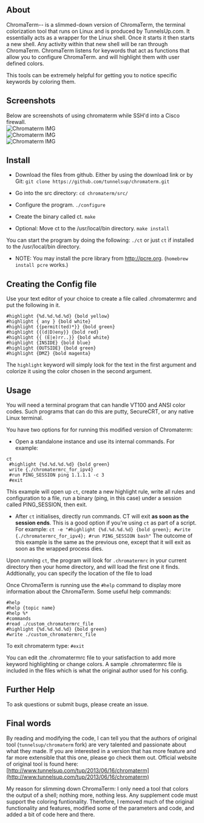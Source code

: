 ## About
ChromaTerm-- is a slimmed-down version of ChromaTerm, the terminal colorization tool that runs on Linux and is produced by TunnelsUp.com. It essentially acts as a wrapper for the Linux shell. Once it starts it then starts a new shell. Any activity within that new shell will be ran through ChromaTerm. 
ChromaTerm listens for keywords that act as functions that allow you to configure ChromaTerm. and will highlight them with user defined colors.

This tools can be extremely helpful for getting you to notice specific keywords by coloring them. 


## Screenshots
Below are screenshots of using chromaterm while SSH'd into a Cisco firewall.<br>
![Chromaterm IMG](http://tunnelsup.com/images/chroma1.PNG)<br>
![Chromaterm IMG](http://tunnelsup.com/images/chroma2.PNG)<br>
![Chromaterm IMG](http://tunnelsup.com/images/chroma3.PNG)


## Install
- Download the files from github. Either by using the download link or by Git:
`git clone https://github.com/tunnelsup/chromaterm.git`

- Go into the src directory:
`cd chromaterm/src/`

- Configure the program.
`./configure`

- Create the binary called ct.
`make`

- Optional: Move ct to the /usr/local/bin directory.
`make install` 

You can start the program by doing the following:
`./ct` or just `ct` if installed to the /usr/local/bin directory.

- NOTE: You may install the pcre library from http://pcre.org. (`homebrew install pcre` works.)


## Creating the Config file
Use your text editor of your choice to create a file called .chromatermrc and put the following in it.
```
#highlight {%d.%d.%d.%d} {bold yellow}
#highlight { any } {bold white}
#highlight {{permit(ted)*}} {bold green}
#highlight {{(d|D)eny}} {bold red}
#highlight {{ (E|e)rr..}} {bold white}
#highlight {INSIDE} {bold blue}
#highlight {OUTSIDE} {bold green}
#highlight {DMZ} {bold magenta}
```

The `highlight` keyword will simply look for the text in the first argument and colorize it using the color chosen in the second argument.

## Usage
You will need a terminal program that can handle VT100 and ANSI color codes. Such programs that can do this are putty, SecureCRT, or any native Linux terminal.

You have two options for for running this modified version of Chromaterm:
- Open a standalone instance and use its internal commands. For example:
```
ct
 #highlight {%d.%d.%d.%d} {bold green}
 write {./chromatermrc_for_ipv4}
 #run PING_SESSION ping 1.1.1.1 -c 3
 #exit
```
This example will open up `ct`, create a new highlight rule, write all rules and configuration to a file, run a binary (ping, in this case) under a session called PING_SESSION, then exit.

- After `ct` initialises, directly run commands. CT will exit <b>as soon as the session ends</b>. This is a good option if you're using `ct` as part of a script. For example:
`ct -e "#highlight {%d.%d.%d.%d} {bold green}; #write {./chromatermrc_for_ipv4}; #run PING_SESSION bash"`
The outcome of this example is the same as the previous one, except that it will exit as soon as the wrapped process dies.


Upon running `ct`, the program will look for `.chromatermrc` in your current directory then your home directory, and will load the first one it finds. Addtionally, you can specify the location of the file to load

Once ChromaTerm is running use the `#help` command to display more information about the ChromaTerm. Some useful help commands:
```
#help
#help {topic name}
#help %*
#commands
#read ./custom_chromatermrc_file
#highlight {%d.%d.%d.%d} {bold green}
#write ./custom_chromatermrc_file
```

To exit chromaterm type:
`#exit`

You can edit the .chromatermrc file to your satisfaction to add more keyword highlighting or change colors. A sample .chromatermrc file is included in the files which is what the original author used for his config.


## Further Help
To ask questions or submit bugs, please create an issue.


## Final words
By reading and modifying the code, I can tell you that the authors of original tool (`tunnelsup/chromaterm` fork) are very talented and passionate about what they made. If you are interested in a version that has more feature and far more extensible that this one, please go check them out. Official website of original tool is found here:
[http://www.tunnelsup.com/tup/2013/06/16/chromaterm](http://www.tunnelsup.com/tup/2013/06/16/chromaterm)

My reason for slimming down ChromaTerm: I only need a tool that colors the output of a shell; nothing more, nothing less. Any supplement code must support the coloring funtionality. Therefore, I removed much of the original functionality and features, modified some of the parameters and code, and added a bit of code here and there.
